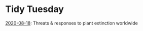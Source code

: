 # Tidy Tuesday

[2020-08-18](https://shelbybachman.github.io/tidy-tuesday/2020-08-18.html): Threats & responses to plant extinction worldwide
